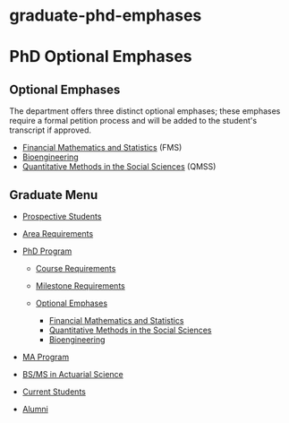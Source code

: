 # graduate-phd-emphases

# PhD Optional Emphases

## Optional Emphases

The department offers three distinct optional emphases; these emphases require a formal petition process and will be added to the student's transcript if approved.

- [Financial Mathematics and Statistics](/graduate/phd/emphases/fms) (FMS)
- [Bioengineering](/graduate/phd/emphases/bioeng)
- [Quantitative Methods in the Social Sciences](/graduate/phd/emphases/quantitative) (QMSS)

## Graduate Menu

- [Prospective Students](/graduate/prospective "Prospective Students")
- [Area Requirements](/graduate/area-requirements "Graduate Area Requirements")
- [PhD Program](/graduate/phd "PhD in Statistics and Applied Probability")
  
  - [Course Requirements](/graduate/phd/course-requirements "PhD Course Requirements")
  - [Milestone Requirements](/graduate/phd/requirements "PhD Milestone Requirements")
  - [Optional Emphases](/graduate/phd/emphases "PhD Optional Emphases")
    
    - [Financial Mathematics and Statistics](/graduate/phd/emphases/fms "Financial Mathematics and Statistics")
    - [Quantitative Methods in the Social Sciences](/graduate/phd/emphases/quantitative "Quantitative Methods in the Social Sciences")
    - [Bioengineering](/graduate/phd/emphases/bioeng "Bioengineering")
- [MA Program](/graduate/ma "MA in Statistics")
- [BS/MS in Actuarial Science](/undergrad/actuarial-science/bs-ms "BS/MS in Actuarial Science")
- [Current Students](/graduate/current "Current Graduate Students")
- [Alumni](/graduate/alumni "Graduate Alumni")